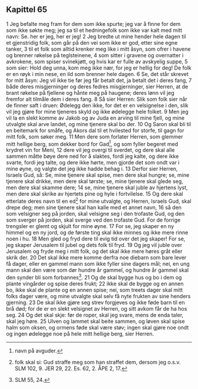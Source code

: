 ## Kapittel 65

1 Jeg befalte meg fram for dem som ikke spurte; jeg var å finne for dem som ikke søkte meg; jeg sa til et hedningefolk som ikke var kalt med mitt navn: Se. her er jeg, her er jeg!
2 Jeg bredte ut mine hender hele dagen til et gjenstridig folk, som går på den vei som ikke er god, etter sine egne tanker,
3 til et folk som alltid krenker meg like i mitt åsyn, som ofrer i havene og brenner røkelse på teglsteinene,
4 som sitter i gravene og overnatter i avkrokene, som spiser svinekjøtt, og hvis kar er fulle av avskyelig suppe,
5 som sier: Hold deg unna, kom meg ikke nær, for jeg er hellig for deg! De folk er en røyk i min nese, en ild som brenner hele dagen.
6 Se, det står skrevet for mitt åsyn: Jeg vil ikke tie før jeg får betalt det, ja betalt det i deres fang,
7 både deres misgjerninger og deres fedres misgjerninger, sier Herren, at de brant røkelse på fjellene og hånte meg på haugene; deres lønn vil jeg fremfor alt tilmåle dem i deres fang.
8 Så sier Herren: Slik som folk sier når de finner saft i druen: Ødelegg den ikke, for det er en velsignelse i den, slik vil jeg gjøre for mine tjeneres skyld og ikke ødelegge hele folket.
9 Men jeg vil la en slekt komme av Jakob og av Juda en arving til mine fjell, og mine utvalgte skal arve landet, og mine tjenere skal bo der.
10 Og Saron skal bli til en beitemark for småfe, og Akors dal til et hvilested for storfe, til gagn for mitt folk, som søker meg.
11 Men dere som forlater Herren, som glemmer mitt hellige berg, som dekker bord for Gad[^1], og som fyller begeret med krydret vin for Meni,
12 dere vil jeg overgi til sverdet, og dere skal alle sammen måtte bøye dere ned for å slaktes, fordi jeg kalte, og dere ikke svarte, fordi jeg talte, og dere ikke hørte, men gjorde det som ondt var i mine øyne, og valgte det jeg ikke hadde behag i.
13 Derfor sier Herren, Israels Gud, så: Se, mine tjenere skal spise, men dere skal hungre; se, mine tjenere skal drikke, men dere skal tørste; se, mine tjenere skal glede seg, men dere skal skamme dere;
14 se, mine tjenere skal juble av hjertens lyst, men dere skal skrike av hjertets pine og hyle i fortvilelse.
15 Og dere skal etterlate deres navn til en ed[^2] for mine utvalgte, og Herren, Israels Gud, skal drepe deg; men sine tjenere skal han kalle med et annet navn,
16 så den som velsigner seg på jorden, skal velsigne seg i den trofaste Gud, og den som sverger på jorden, skal sverge ved den trofaste Gud. For de forrige trengsler er glemt og skjult for mine øyne.
17 For se, jeg skaper en ny himmel og en ny jord, og de første ting skal ikke minnes og ikke mere rinne noen i hu.
18 Men gled og fryd dere til evig tid over det jeg skaper! For se, jeg skaper Jerusalem til jubel og dets folk til fryd.
19 Og jeg vil juble over Jerusalem og fryde meg i mitt folk, og det skal ikke mere høres gråt eller skrik der.
20 Det skal ikke mere komme derfra noe diebarn som bare lever få dager, eller en gammel mann som ikke fyller sine dagers mål; nei, en ung mann skal den være som dør hundre år gammel, og hundre år gammel skal den synder bli som forbannes[^3].
21 Og de skal bygge hus og bo i dem og plante vingårder og spise deres frukt;
22 ikke skal de bygge og en annen bo, ikke skal de plante og en annen spise; nei, som treets dager skal mitt folks dager være, og mine utvalgte skal selv få nyte frukten av sine henders gjerning.
23 De skal ikke gjøre seg strev forgjeves og ikke føde barn til en brå død; for de er en slekt velsignet av Herren, og sitt avkom får de ha hos seg.
24 Og det skal skje: før de roper, skal jeg svare, mens de enda taler, skal jeg høre.
25 Ulven og lammet skal beite sammen, og løven skal spise halm som oksen, og ormens føde skal være støv; ingen skal gjøre noe ondt og ingen ødelegge noe på hele mitt hellige berg, sier Herren.

[^1]:  navn på avguder.
[^2]:  folk skal si: Gud straffe meg som han straffet dem, dersom jeg o.s.v. SLM 102, 9. JER 29, 22. Es. 62, 2. ÅPE 2, 17.
[^3]:  SLM 55, 24.
